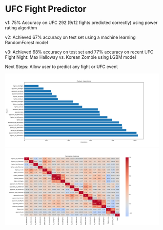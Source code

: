 # UFC Fight Predictor

v1:
75% Accuracy on UFC 292 (9/12 fights predicted correctly) using power rating algorithm

v2:
Achieved 67% accuracy on test set using a machine learning RandomForest model

v3:
Achieved 68% accuracy on test set and 77% accuracy on recent UFC Fight Night: Max Halloway vs. Korean Zombie using LGBM model

Next Steps: Allow user to predict any fight or UFC event

![plot feature importance](./assets/v3_feat_imp.png)
![plot correlation heatmap](./assets/v3_corr_heat.png)


